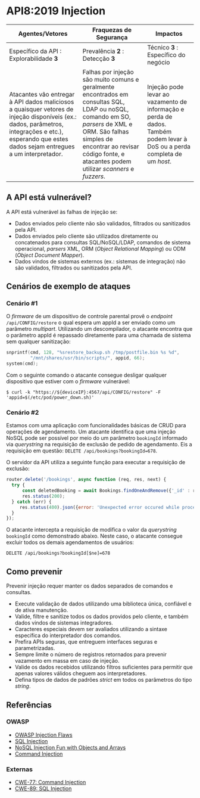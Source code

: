 # API8:2019 Injection

| Agentes/Vetores | Fraquezas de Segurança | Impactos |
| - | - | - |
| Específico da API : Explorabilidade **3** | Prevalência **2** : Detecção **3** | Técnico **3** : Específico do negócio |
| Atacantes vão entregar à API dados maliciosos a quaisquer vetores de injeção disponíveis (ex.: dados, parâmetros, integrações e etc.), esperando que estes dados sejam entregues a um interpretador. | Falhas por injeção são muito comuns e geralmente encontrados em consultas SQL, LDAP ou noSQL, comando em SO, *parsers* de XML e ORM. São falhas simples de encontrar ao revisar código fonte, e atacantes podem utilizar *scanners* e *fuzzers*. | Injeção pode levar ao vazamento de informação e perda de dados. Também podem levar à DoS ou a perda completa de um *host*. |

## A API está vulnerável?

A API está vulnerável às falhas de injeção se:

* Dados enviados pelo cliente não são validados, filtrados ou sanitizados pela API.
* Dados enviados pelo cliente são utilizados diretamente ou concatenados para consultas SQL/NoSQL/LDAP, comandos de sistema operacional, *parsers* XML, ORM (*Object Relational Mapping*) ou ODM (*Object Document Mapper*).
* Dados vindos de sistemas externos (ex.: sistemas de integração) não são validados, filtrados ou sanitizados pela API.

## Cenários de exemplo de ataques

### Cenário #1

O *firmware* de um dispositivo de controle parental provê o *endpoint* `/api/CONFIG/restore` o qual espera um appId a ser enviado como um parâmetro *multipart*. Utilizando um descompilador, o atacante encontra que o parâmetro appId é repassado diretamente para uma chamada de sistema sem qualquer sanitização:

```c
snprintf(cmd, 128, "%srestore_backup.sh /tmp/postfile.bin %s %d",
         "/mnt/shares/usr/bin/scripts/", appid, 66);
system(cmd);
```
Com o seguinte comando o atacante consegue desligar qualquer dispositivo que estiver com o *firmware* vulnerável:

```
$ curl -k "https://${deviceIP}:4567/api/CONFIG/restore" -F 'appid=$(/etc/pod/power_down.sh)'
```

### Cenário #2

Estamos com uma aplicação com funcionalidades básicas de CRUD para operações de agendamento. Um atacante identifica que uma injeção NoSQL pode ser possível por meio do um parâmetro `bookingId` informado via *querystring* na requisição de exclusão de pedido de agendamento. Eis a requisição em questão: `DELETE /api/bookings?bookingId=678`.

O servidor da API utiliza a seguinte função para executar a requisição de exclusão:

```javascript
router.delete('/bookings', async function (req, res, next) {
  try {
      const deletedBooking = await Bookings.findOneAndRemove({'_id' : req.query.bookingId});
      res.status(200);
  } catch (err) {
     res.status(400).json({error: 'Unexpected error occured while processing a request'});
  }
});
```

O atacante intercepta a requisição de modifica o valor da *querystring* `bookingId` como demonstrado abaixo. Neste caso, o atacante consegue excluir todos os demais agendamentos de usuários:

```
DELETE /api/bookings?bookingId[$ne]=678
```

## Como prevenir

Prevenir injeção requer manter os dados separados de comandos e consultas.

* Execute validação de dados utilizando uma biblioteca única, confiável e de ativa manutenção.
* Valide, filtre e sanitize todos os dados providos pelo cliente, e também dados vindos de sistemas integradores.
* Caracteres especiais devem ser avaliados utilizando a sintaxe específica do interpretador dos comandos.
* Prefira APIs seguras, que entreguem interfaces seguras e parametrizadas.
* Sempre limite o número de registros retornados para prevenir vazamento em massa em caso de injeção.
* Valide os dados recebidos utilizando filtros suficientes para permitir que apenas valores válidos cheguem aos interpretadores.
* Defina tipos de dados de padrões *strict* em todos os parâmetros do tipo *string*.

## Referências

### OWASP

* [OWASP Injection Flaws][1]
* [SQL Injection][2]
* [NoSQL Injection Fun with Objects and Arrays][3]
* [Command Injection][4]

### Externas

* [CWE-77: Command Injection][5]
* [CWE-89: SQL Injection][6]

[1]: https://owasp.org/www-community/Injection_Flaws
[2]: https://owasp.org/www-community/attacks/SQL_Injection
[3]: https://www.owasp.org/images/e/ed/GOD16-NOSQL.pdf
[4]: https://owasp.org/www-community/attacks/Command_Injection
[5]: https://cwe.mitre.org/data/definitions/77.html
[6]: https://cwe.mitre.org/data/definitions/89.html
